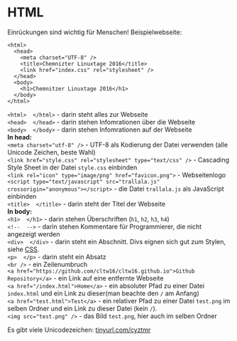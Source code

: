 HTML
====

Einrückungen sind wichtig für Menschen! Beispielwebseite:

    <html>
      <head>
        <meta charset="UTF-8" />
        <title>Chemnizter Linuxtage 2016</title>
        <link href="index.css" rel="stylesheet" />
      </head>
      <body>
        <h1>Chemnitzer Linuxtage 2016</h1>
      </body>
    </html>

`<html>  </html>` - darin steht alles zur Webseite  
`<head>  </head>` - darin stehen Infomrationen über die Webseite  
`<body>  </body>` - darin stehen Infomrationen auf der Webseite  
**In head:**  
`<meta charset="utf-8" />` - UTF-8 als Kodierung der Datei verwenden (alle Unicode Zeichen, beste Wahl)  
`<link href="style.css" rel="stylesheet" type="text/css" />` - Cascading Style Sheet in der Datei `style.css` einbinden  
`<link rel="icon" type="image/png" href="favicon.png">` - Webseitenlogo  
`<script type="text/javascript" src="trallala.js" crossorigin="anonymous"></script>` - die Datei `trallala.js` als JavaScript einbinden  
`<title>  </title>` - darin steht der Titel der Webseite  
**In body:**  
`<h1>  </h1>` - darin stehen Überschriften (`h1`, `h2`, `h3`, `h4`)  
`<!--  -->` - darin stehen Kommentare für Programmierer, die nicht angezeigt werden  
`<div>  </div>` - darin steht ein Abschnitt. Divs eignen sich gut zum Stylen, siehe [CSS](css.md).  
`<p>  </p>` - darin steht ein Absatz  
`<br />` - ein Zeilenumbruch  
`<a href="https://github.com/cltw16/cltw16.github.io">Github Repository</a>` - ein Link auf eine entfernte Webseite  
`<a href="/index.html">Home</a>` - ein absoluter Pfad zu einer Datei `index.html` und ein Link zu dieser(man beachte den `/` am Anfang)  
`<a href="test.html">Test</a>` - ein relativer Pfad zu einer Datei `test.png` im selben Ordner und ein Link zu dieser Datei (kein `/`).  
`<img src="test.png" />` - das Bild `test.png`, hier auch im selben Ordner  

Es gibt viele Unicodezeichen: [tinyurl.com/cyztmr](http://tinyurl.com/cyztmr)
